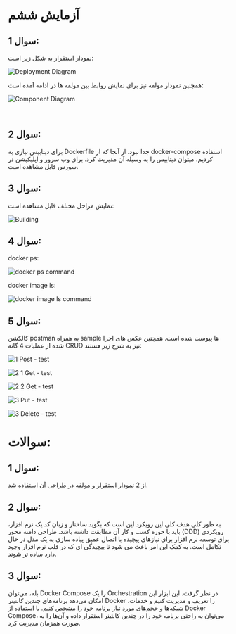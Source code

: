 # آزمایش ششم

## سوال 1:
نمودار استقرار به شکل زیر است:

![Deployment Diagram](https://github.com/alirezababazadeh/DockerizedMicroservices/assets/45295180/cdd72833-df00-4a82-a632-a604f9dcf725)

همچنین نمودار مولفه نیز برای نمایش روابط بین مولفه ها در ادامه آمده است:

![Component Diagram](https://github.com/alirezababazadeh/DockerizedMicroservices/assets/45295180/fcfa7810-7ea0-4145-ba3e-3b26ca160fd5)

<br>

## سوال 2:
برای دیتابیس نیازی به Dockerfile جدا نبود. از آنجا که از docker-compose استفاده کردیم، میتوان دیتابیس را به وسیله آن مدیریت کرد. برای وب سرور و اپلیکیشن در سورس قابل مشاهده است.
<br>

## سوال 3:

نمایش مراحل مختلف قابل مشاهده است:

![Building](https://github.com/alirezababazadeh/DockerizedMicroservices/assets/45295180/77ba0077-102a-4bff-be61-16b7b35a89a6)

## سوال 4:
docker ps:

![docker ps command](https://github.com/alirezababazadeh/DockerizedMicroservices/assets/45295180/302aebcb-8770-45f3-b921-3a06239687fa)

docker image ls:

![docker image ls command](https://github.com/alirezababazadeh/DockerizedMicroservices/assets/45295180/ac8afcbb-5958-41f4-8608-3fb62e8a7f14)


## سوال 5:

کالکشن postman به همراه sample ها پیوست شده است. همچنین عکس های اجرا شده از عملیات 4 گانه CRUD نیز به شرح زیر هستند:

![1  Post - test](https://github.com/alirezababazadeh/DockerizedMicroservices/assets/45295180/bec59e99-85c1-486f-bf5a-d84396929604)

![2 1 Get - test](https://github.com/alirezababazadeh/DockerizedMicroservices/assets/45295180/eafc2bc4-344a-4d20-b5b0-f5c7d78941a8)

![2 2 Get - test](https://github.com/alirezababazadeh/DockerizedMicroservices/assets/45295180/3f5945b7-ff64-4f74-94e0-74ee0b2895f2)

![3  Put - test](https://github.com/alirezababazadeh/DockerizedMicroservices/assets/45295180/34114c53-55a1-44db-9eb1-9f212bccc151)

![3  Delete - test](https://github.com/alirezababazadeh/DockerizedMicroservices/assets/45295180/a84cbcf8-46e0-4661-98ce-c683c9baf1fd)

# سوالات:

## سوال 1: 

از 2 نمودار استقرار و مولفه در طراحی آن استفاده شد.

## سوال 2: 
  
به طور کلی هدف کلی این رویکرد این است که بگوید ساختار و زبان کد یک نرم افزار، باید با حوزه کسب و کار آن مطابقت داشته باشد. طراحی دامنه محور (DDD) رویکردی برای توسعه نرم افزار برای نیازهای پیچیده با اتصال عمیق پیاده سازی به یک مدل در حال تکامل است. به کمک این امر باعث می شود تا پیچیدگی ای که در قلب نرم افزار وجود دارد ساده تر شوند.

## سوال 3: 

بله، می‌توان Docker Compose را یک Orchestration  در نظر گرفت. این ابزار این امکان می‌دهد برنامه‌های چندین کانتینر Docker را تعریف و مدیریت کنیم و خدمات، شبکه‌ها و حجم‌های مورد نیاز برنامه خود را مشخص کنیم. با استفاده از Docker Compose، می‌توان به راحتی برنامه خود را در چندین کانتینر استقرار داده و آن‌ها را به صورت همزمان مدیریت کرد. 



